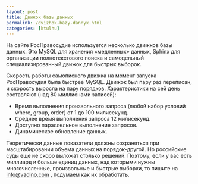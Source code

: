 ```yaml
---
layout: post
title: Движок базы данных
permalink: /dvizhok-bazy-dannyx.html
categories: [ktulhu]
---
```



		
На сайте РосПравосудие используется несколько движков базы данных. Это MySQL для хранения &#171;медленных&#187; данных, Sphinx для организации полнотекстового поиска и самодельный специализированный движок для быстрых выборок.


Скорость работы самописного движка на момент запуска РосПравосудия была быстрее MySQL. Движок был пару раз переписан, и скорость выросла на пару порядков. Характеристики на сей день составляют (над 80 миллионами записей):

<ul>
<li>Время выполнения произвольного запроса (любой набор условий where, group, order) от 1 до 100 милисекунд. </li>
<li>Среднее время выполнения запроса 12 милисекунд.</li>
<li>Доступно параллельное выполнение запросов.</li>
<li>Динамическое обновление данных.</li>
</ul>

Теоретически данные показатели должны сохраняться при масштабировании объема данных на порядок-другой. Но российские суды еще не скоро выложат столько решений. Поэтому, если у вас есть миллиард и больше единиц данных, над которыми нужны многочисленные, произвольные и быстрые выборки, то пишите на info@vadino.com , подумаем как их обработать.

			